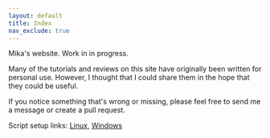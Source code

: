 ```yaml
---
layout: default
title: Index
nav_exclude: true
---
```


Mika's website. Work in in progress.

Many of the tutorials and reviews on this site have originally been written for personal use.
However, I thought that I could share them in the hope that they could be useful.

If you notice something that's wrong or missing,
please feel free to send me a message or create a pull request.

Script setup links:
[Linux](https://raw.githubusercontent.com/AgenttiX/linux-scripts/master/install_repo.sh),
[Windows](https://raw.githubusercontent.com/AgenttiX/windows-scripts/master/Install-Repo.bat)
